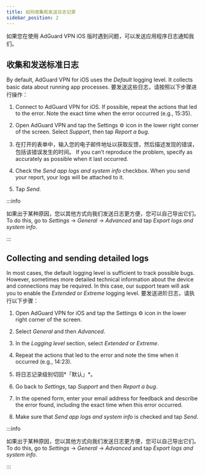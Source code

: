 ```yaml
---
title: 如何收集和发送日志记录
sidebar_position: 2
---
```


如果您在使用 AdGuard VPN iOS 版时遇到问题，可以发送应用程序日志通知我们。

## 收集和发送标准日志

By default, AdGuard VPN for iOS uses the *Default* logging level. It collects basic data about running app processes. 要发送这些日志，请按照以下步骤进行操作：

1. Connect to AdGuard VPN for iOS. If possible, repeat the actions that led to the error. Note the exact time when the error occurred (e.g., 15:35).

2. Open AdGuard VPN and tap the Settings ⚙ icon in the lower right corner of the screen. Select *Support*, then tap *Report a bug*.

3. 在打开的表单中，输入您的电子邮件地址以获取反馈，然后描述发现的错误，包括该错误发生的时间。 If you can’t reproduce the problem, specify as accurately as possible when it last occurred.

4. Check the *Send app logs and system info* checkbox. When you send your report, your logs will be attached to it.

5. Tap *Send*.

:::info

如果出于某种原因，您以其他方式向我们发送日志更方便，您可以自己导出它们。 To do this, go to *Settings* → *General* → *Advanced* and tap *Export logs and system info*.

:::

## Collecting and sending detailed logs

In most cases, the default logging level is sufficient to track possible bugs. However, sometimes more detailed technical information about the device and connections may be required. In this case, our support team will ask you to enable the *Extended* or *Extreme* logging level. 要发送进阶日志，请执行以下步骤：

1. Open AdGuard VPN for iOS and tap the Settings ⚙ icon in the lower right corner of the screen.

2. Select *General* and then *Advanced*.

3. In the *Logging level* section, select *Extended* or *Extreme*.

4. Repeat the actions that led to the error and note the time when it occurred (e.g., 14:23).

5. 将日志记录级别切回*「默认」*。

6. Go back to *Settings*, tap *Support* and then *Report a bug*.

7. In the opened form, enter your email address for feedback and describe the error found, including the exact time when this error occurred.

8. Make sure that *Send app logs and system info* is checked and tap *Send*.

:::info

如果出于某种原因，您以其他方式向我们发送日志更方便，您可以自己导出它们。 To do this, go to *Settings* → *General* → *Advanced* and tap *Export logs and system info*.

:::

